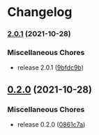 # Changelog

### [2.0.1](https://www.github.com/kucera-lukas/rusty-battery/compare/v0.2.0...v2.0.1) (2021-10-28)


### Miscellaneous Chores

* release 2.0.1 ([9bfdc9b](https://www.github.com/kucera-lukas/rusty-battery/commit/9bfdc9bbbbf0cf82cfd969b23e2fb87ae38c3097))

## [0.2.0](https://www.github.com/kucera-lukas/rusty-battery/compare/v0.1.3...v0.2.0) (2021-10-28)


### Miscellaneous Chores

* release 0.2.0 ([0861c7a](https://www.github.com/kucera-lukas/rusty-battery/commit/0861c7a082780bda8a33f47830830699d2185ac7))
